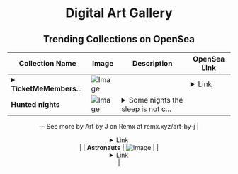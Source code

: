 <div align="center">

# Digital Art Gallery

## Trending Collections on OpenSea

| Collection Name                       | Image                                                                                     | Description                       | OpenSea Link                                                                                          |
|---------------------------------------|-------------------------------------------------------------------------------------------|-----------------------------------|--------------------------------------------------------------------------------------------------------|
| **<details><summary>TicketMeMembers...</summary>TicketMeMembership</details>** | ![Image](https://i.seadn.io/s/raw/files/b7448430a11960927c280d9864aa78d3.png?w=500&auto=format?w=200&auto=format) |  | <details><summary>Link</summary>[TicketMeMembership](https://opensea.io/collection/ticketmemembership-1819)</details> |
| **Hunted nights** | ![Image](https://i.seadn.io/s/raw/files/3bad2a30d7ab47176ee0b44dba366375.jpg?w=500&auto=format?w=200&auto=format) | <details><summary>Some nights the sleep is not c...</summary>Some nights the sleep is not coming to you.. Some nights just leaves you with a hunted feeling and your awakening is in fear.. Then set your mind in to that everything is going to be fine..You just need thoose hunted nights to feel alive
--
See more by Art by J on Remx at remx.xyz/art-by-j</details> | <details><summary>Link</summary>[Hunted nights](https://opensea.io/collection/hunted-nights)</details> |
| **Astronauts** | ![Image](https://i.seadn.io/s/raw/files/53f053373e2049c7b391153d016ef859.png?w=500&auto=format?w=200&auto=format) |  | <details><summary>Link</summary>[Astronauts](https://opensea.io/collection/astronauts-39)</details> |

</div>